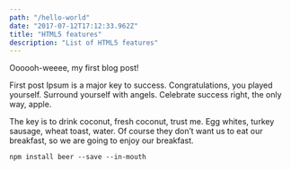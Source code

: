 ```yaml
---
path: "/hello-world"
date: "2017-07-12T17:12:33.962Z"
title: "HTML5 features"
description: "List of HTML5 features"
---
```


Oooooh-weeee, my first blog post!

 First post Ipsum is a major key to success. Congratulations, you played yourself. Surround yourself with angels. Celebrate success right, the only way, apple. 
 
 The key is to drink coconut, fresh coconut, trust me. Egg whites, turkey sausage, wheat toast, water. Of course they don’t want us to eat our breakfast, so we are going to enjoy our breakfast.

 <pre><code>npm install beer --save --in-mouth</code></pre>


